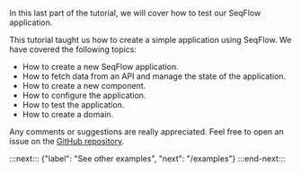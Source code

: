 In this last part of the tutorial, we will cover how to test our SeqFlow application.

This tutorial taught us how to create a simple application using SeqFlow. We have covered the following topics:

- How to create a new SeqFlow application.
- How to fetch data from an API and manage the state of the application.
- How to create a new component.
- How to configure the application.
- How to test the application.
- How to create a domain.

Any comments or suggestions are really appreciated. Feel free to open an issue on the [GitHub repository](https://github.com/allevo/seqflow-js/issues).

:::next:::
{"label": "See other examples", "next": "/examples"}
:::end-next:::
